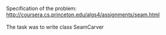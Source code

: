Specification of the problem: <br/>
http://coursera.cs.princeton.edu/algs4/assignments/seam.html
<br/><br/>
The task was to write class SeamCarver
